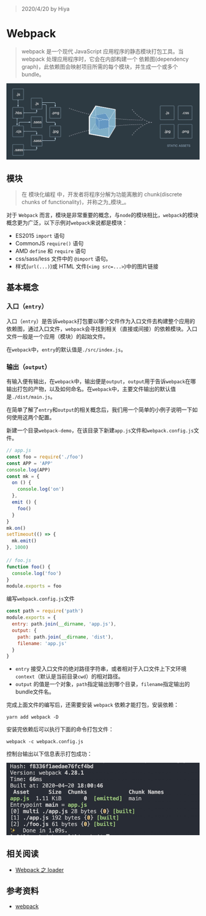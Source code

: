 > 2020/4/20 by Hiya

# Webpack

> webpack 是一个现代 JavaScript 应用程序的静态模块打包工具。当 webpack 处理应用程序时，它会在内部构建一个 依赖图(dependency graph)，此依赖图会映射项目所需的每个模块，并生成一个或多个 bundle。

![webpack](./assets/webpack.png)

## 模块

> 在 模块化编程 中，开发者将程序分解为功能离散的 chunk(discrete chunks of functionality)，并称之为_模块_。

对于 `Webpack` 而言，模块是非常重要的概念，与`node`的模块相比，`webpack`的模块概念更为广泛，以下示例对`webpack`来说都是模块：

- ES2015 `import` 语句
- CommonJS `require()` 语句
- AMD `define` 和 `require` 语句
- css/sass/less 文件中的 `@import` 语句。
- 样式(`url(...)`)或 HTML 文件(`<img src=...>`)中的图片链接

## 基本概念

### 入口（`entry`）

入口（`entry`）是告诉`webpack`打包要以哪个文件作为入口文件去构建整个应用的依赖图，通过入口文件，`webpack`会寻找到相关（直接或间接）的依赖模块。入口文件一般是一个应用（模块）的起始文件。

在`webpack`中，`entry`的默认值是`./src/index.js`。

### 输出（`output`）

有输入便有输出，在`webpack`中，输出便是`output`，`output`用于告诉`webpack`在哪输出打包的产物，以及如何命名。在`webpack`中，主要文件输出的默认值是`./dist/main.js`。

在简单了解了`entry`和`output`的相关概念后，我们用一个简单的小例子说明一下如何使用这两个配置。

新建一个目录`webpack-demo`，在该目录下新建`app.js`文件和`webpack.config.js`文件。

```js
// app.js
const foo = require('./foo')
const APP = 'APP'
console.log(APP)
const mk = {
  on () {
    console.log('on')
  },
  emit () {
    foo()
  }
}
mk.on()
setTimeout(() => {
  mk.emit()
}, 1000)

// foo.js
function foo() {
  console.log('foo')
}
module.exports = foo
```

编写`webpack.config.js`文件

```js
const path = require('path')
module.exports = {
  entry: path.join(__dirname, 'app.js'),
  output: {
    path: path.join(__dirname, 'dist'),
    filename: 'app.js'
  }
}
```

- `entry` 接受入口文件的绝对路径字符串，或者相对于入口文件上下文环境`context`（默认是当前目录`cwd`）的相对路径。
- `output` 的值是一个对象，`path`指定输出到哪个目录，`filename`指定输出的bundle文件名。

完成上面文件的编写后，还需要安装 `webpack` 依赖才能打包，安装依赖：

```
yarn add webpack -D
```

安装完依赖后可以执行下面的命令打包文件：

```
webpack -c webpack.config.js
```

控制台输出以下信息表示打包成功：

![webpack build](./assets/webpack-build.png)


## 相关阅读

- [Webpack 之 loader](./javascript/webpack/loader/)

## 参考资料

- [webpack](https://webpack.docschina.org/)
